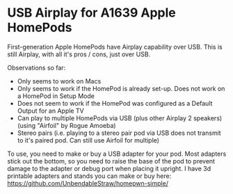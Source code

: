 # USB Airplay for A1639 Apple HomePods

First-generation Apple HomePods have Airplay capability over USB. This is still Airplay, with all it's pros / cons, just over USB. 

Observations so far:
* Only seems to work on Macs
* Only seems to work if the HomePod is already set-up. Does not work on a HomePod in Setup Mode
* Does not seem to work if the HomePod was configured as a Default Output for an Apple TV
* Can play to multiple HomePods via USB (plus other Airplay 2 speakers)(using "Airfoil" by Rogue Amoeba)
* Stereo pairs (i.e. playing to a stereo pair pod via USB does not transmit to it's paired pod. Can still use Airfoil for multiple)


To use, you need to make or buy a USB adapter for your pod. Most adapters stick out the bottom, so you need to raise the base of the pod to prevent damage to the adapter or debug port when placing it upright. I have 3d printable adapters and stands you can make or buy here: https://github.com/UnbendableStraw/homepwn-simple/

